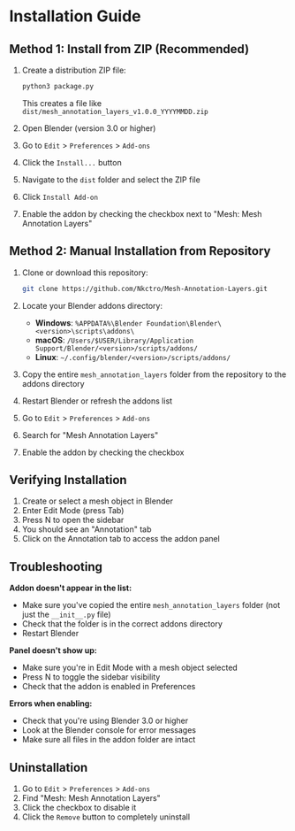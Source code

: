 # Installation Guide

## Method 1: Install from ZIP (Recommended)

1. Create a distribution ZIP file:
   ```bash
   python3 package.py
   ```
   This creates a file like `dist/mesh_annotation_layers_v1.0.0_YYYYMMDD.zip`

2. Open Blender (version 3.0 or higher)
3. Go to `Edit` > `Preferences` > `Add-ons`
4. Click the `Install...` button
5. Navigate to the `dist` folder and select the ZIP file
6. Click `Install Add-on`
7. Enable the addon by checking the checkbox next to "Mesh: Mesh Annotation Layers"

## Method 2: Manual Installation from Repository

1. Clone or download this repository:
   ```bash
   git clone https://github.com/Nkctro/Mesh-Annotation-Layers.git
   ```

2. Locate your Blender addons directory:
   - **Windows**: `%APPDATA%\Blender Foundation\Blender\<version>\scripts\addons\`
   - **macOS**: `/Users/$USER/Library/Application Support/Blender/<version>/scripts/addons/`
   - **Linux**: `~/.config/blender/<version>/scripts/addons/`

3. Copy the entire `mesh_annotation_layers` folder from the repository to the addons directory

4. Restart Blender or refresh the addons list

5. Go to `Edit` > `Preferences` > `Add-ons`

6. Search for "Mesh Annotation Layers"

7. Enable the addon by checking the checkbox

## Verifying Installation

1. Create or select a mesh object in Blender
2. Enter Edit Mode (press Tab)
3. Press N to open the sidebar
4. You should see an "Annotation" tab
5. Click on the Annotation tab to access the addon panel

## Troubleshooting

**Addon doesn't appear in the list:**
- Make sure you've copied the entire `mesh_annotation_layers` folder (not just the `__init__.py` file)
- Check that the folder is in the correct addons directory
- Restart Blender

**Panel doesn't show up:**
- Make sure you're in Edit Mode with a mesh object selected
- Press N to toggle the sidebar visibility
- Check that the addon is enabled in Preferences

**Errors when enabling:**
- Check that you're using Blender 3.0 or higher
- Look at the Blender console for error messages
- Make sure all files in the addon folder are intact

## Uninstallation

1. Go to `Edit` > `Preferences` > `Add-ons`
2. Find "Mesh: Mesh Annotation Layers"
3. Click the checkbox to disable it
4. Click the `Remove` button to completely uninstall
